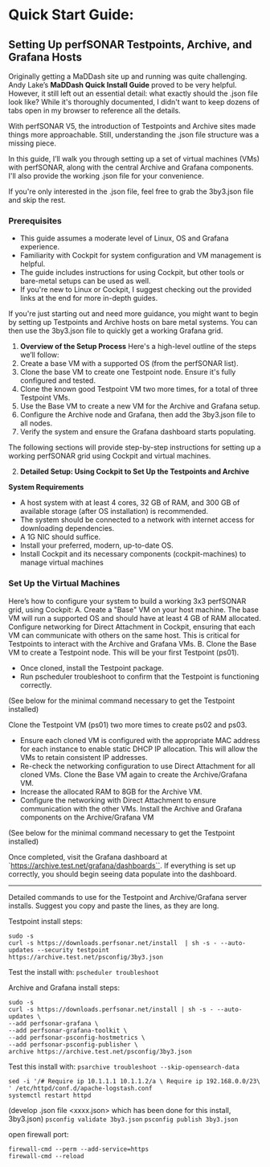 
 # Quick Start Guide:
 ## Setting Up perfSONAR Testpoints, Archive, and Grafana Hosts
 
Originally getting a MaDDash site up and running was quite challenging. Andy Lake’s **MaDDash Quick Install Guide** proved to be very helpful. However, it still left out an essential detail: what exactly should the .json file look like?  While it's thoroughly documented, I didn't want to keep dozens of tabs open in my browser to reference all the details.

With perfSONAR V5, the introduction of Testpoints and Archive sites made things more approachable. Still, understanding the .json file structure was a missing piece.

In this guide, I’ll walk you through setting up a set of virtual machines (VMs) with perfSONAR, along with the central Archive and Grafana components. I'll also provide the working .json file for your convenience. 

If you're only interested in the .json file, feel free to grab the 3by3.json file and skip the rest.

### Prerequisites
- This guide assumes a moderate level of Linux, OS and Grafana experience.
- Familiarity with Cockpit for system configuration and VM management is helpful.
- The guide includes instructions for using Cockpit, but other tools or bare-metal setups can be used as well.
- If you're new to Linux or Cockpit, I suggest checking out the provided links at the end for more in-depth guides.

If you're just starting out and need more guidance, you might want to begin by setting up Testpoints and Archive hosts on bare metal systems. You can then use the 3by3.json file to quickly get a working Grafana grid.

1. **Overview of the Setup Process**
Here's a high-level outline of the steps we’ll follow:
1. Create a base VM with a supported OS (from the perfSONAR list).
2. Clone the base VM to create one Testpoint node. Ensure it's fully configured and tested.
3. Clone the known good Testpoint VM two more times, for a total of three Testpoint VMs.
4. Use the Base VM to create a new VM for the Archive and Grafana setup.
5. Configure the Archive node and Grafana, then add the 3by3.json file to all nodes.
6. Verify the system and ensure the Grafana dashboard starts populating.

The following sections will provide step-by-step instructions for setting up a working perfSONAR grid using Cockpit and virtual machines.

2. **Detailed Setup: Using Cockpit to Set Up the Testpoints and Archive**

**System Requirements**
- A host system with at least 4 cores, 32 GB of RAM, and 300 GB of available storage (after OS installation) is recommended.
- The system should be connected to a network with internet access for downloading dependencies.
- A 1G NIC should suffice.
- Install your preferred, modern, up-to-date OS.
- Install Cockpit and its necessary components (cockpit-machines) to manage virtual machines

### Set Up the Virtual Machines
Here’s how to configure your system to build a working 3x3 perfSONAR grid, using Cockpit:
A. Create a "Base" VM on your host machine. The base VM will run a supported OS and should have at least 4 GB of RAM allocated.  Configure networking for Direct Attachment in Cockpit, ensuring that each VM can communicate with others on the same host. This is critical for Testpoints to interact with the Archive and Grafana VMs.
B. Clone the Base VM to create a Testpoint node. This will be your first Testpoint (ps01).
- Once cloned, install the Testpoint package.
- Run pscheduler troubleshoot to confirm that the Testpoint is functioning correctly.
        
(See below for the minimal command necessary to get the Testpoint installed)

Clone the Testpoint VM (ps01) two more times to create ps02 and ps03.
- Ensure each cloned VM is configured with the appropriate MAC address for each instance to enable static DHCP IP allocation. This will allow the VMs to retain consistent IP addresses.
- Re-check the networking configuration to use Direct Attachment for all cloned VMs.
Clone the Base VM again to create the Archive/Grafana VM.
- Increase the allocated RAM to 8GB for the Archive VM.
- Configure the networking with Direct Attachment to ensure communication with the other VMs.
Install the Archive and Grafana components on the Archive/Grafana VM

(See below for the minimal command necessary to get the Testpoint installed)

Once completed, visit the Grafana dashboard at `https://archive.test.net/grafana/dashboards``. If everything is set up correctly, you should begin seeing data populate into the dashboard.

-----
Detailed commands to use for the Testpoint and Archive/Grafana server installs.  Suggest you copy and paste the lines, as they are long.

Testpoint install steps:
```
sudo -s
curl -s https://downloads.perfsonar.net/install  | sh -s - --auto-updates --security testpoint https://archive.test.net/psconfig/3by3.json
```
Test the install with:
`pscheduler troubleshoot`

Archive and Grafana install steps:
```
sudo -s
curl -s https://downloads.perfsonar.net/install | sh -s - --auto-updates \
--add perfsonar-grafana \
--add perfsonar-grafana-toolkit \
--add perfsonar-psconfig-hostmetrics \
--add perfsonar-psconfig-publisher \
archive https://archive.test.net/psconfig/3by3.json
```
Test this install with:
`psarchive troubleshoot --skip-opensearch-data`

```
sed -i '/# Require ip 10.1.1.1 10.1.1.2/a \ Require ip 192.168.0.0/23\ ' /etc/httpd/conf.d/apache-logstash.conf
systemctl restart httpd
```

(develop .json file <xxxx.json> which has been done for this install, 3by3.json)
`psconfig validate 3by3.json`
`psconfig publish 3by3.json`

open firewall port:  
```
firewall-cmd --perm --add-service=https
firewall-cmd --reload
```

